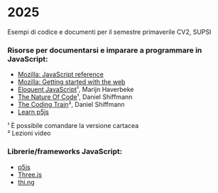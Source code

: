 # 2025
Esempi di codice e documenti per il semestre primaverile CV2, SUPSI

### Risorse per documentarsi e imparare a programmare in JavaScript:
- [Mozilla: JavaScript reference](https://developer.mozilla.org/en-US/docs/Web/JavaScript)
- [Mozilla: Getting started with the web](https://developer.mozilla.org/en-US/docs/Learn/Getting_started_with_the_web)
- [Eloquent JavaScript](https://eloquentjavascript.net)¹, Marijn Haverbeke
- [The Nature Of Code](https://natureofcode.com/random/)¹, Daniel Shiffmann
- [The Coding Train](https://thecodingtrain.com)², Daniel Shiffmann
- [Learn p5js](https://p5js.org/learn/)

¹ È possibile comandare la versione cartacea<br/>
² Lezioni video

### Librerie/frameworks JavaScript:
- [p5js](https://p5js.org)
- [Three.js](https://threejs.org)
- [thi.ng](https://thi.ng)
